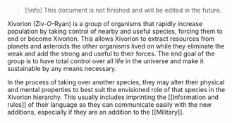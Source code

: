 > [!info]
> This document is not finished and will be edited in the future.

Xivorion (Ziv-O-Ryan) is a group of organisms that rapidly increase population by taking control of nearby and useful species, forcing them to end or become Xivorion. This allows Xivorion to extract resources from planets and asteroids the other organisms lived on while they eliminate the weak and add the strong and useful to their forces. The end goal of the group is to have total control over all life in the universe and make it sustainable by any means necessary.

In the process of taking over another species, they may alter their physical and mental properties to best suit the envisioned role of that species in the Xivorion hierarchy. This usually includes imprinting the [[Information and rules]] of their language so they can communicate easily with the new additions, especially if they are an addition to the [[Military]].
